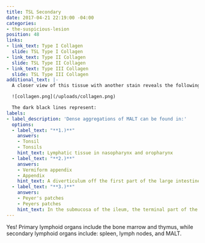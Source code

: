 ```yaml
---
title: TSL Secondary
date: 2017-04-21 22:19:00 -04:00
categories:
- the-suspicious-lesion
position: 48
links:
- link_text: Type I Collagen
  slide: TSL Type I Collagen
- link_text: Type II Collagen
  slide: TSL Type II Collagen
- link_text: Type III Collagen
  slide: TSL Type III Collagen
additional_text: |-
  A closer view of this tissue with another stain reveals the following:

  ![collagen.png](/uploads/collagen.png)

  The dark black lines represent:
labels:
- label_description: 'Dense aggregations of MALT can be found in:'
  options:
  - label_text: "**1.)**"
    answers:
    - Tonsil
    - Tonsils
    hint_text: Lymphatic tissue in nasopharynx and oropharynx
  - label_text: "**2.)**"
    answers:
    - Vermiform appendix
    - Appendix
    hint_text: A diverticulum off the first part of the large intestine
  - label_text: "**3.)**"
    answers:
    - Peyer's patches
    - Peyers patches
    hint_text: In the submucosa of the ileum, the terminal part of the small intestine
---
```


Yes! Primary lymphoid organs include the bone marrow and thymus, while secondary lymphoid organs include: spleen, lymph nodes, and MALT.